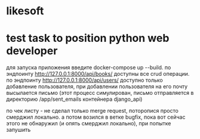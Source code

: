 # likesoft
# test task to position python web developer
для запуска приложения введите docker-compose up --build.
по эндпоинту http://127.0.0.1:8000/api/books/ доступны все crud операции.
по эндпоинту http://127.0.0.1:8000/api/users/ доступно только добавление пользователя, при добавлении пользователя на его почту высылается письмо (этот процесс симулирован, письмо отправляется в директорию /app/sent_emails контейнера django_api)

по чек листу - не сделал только merge request, поторопися просто смерджил локально. а потом возился в ветке bugfix, пока вот сейчас этого не обнаружил (и опять смерджил локально),  при попытке запушить